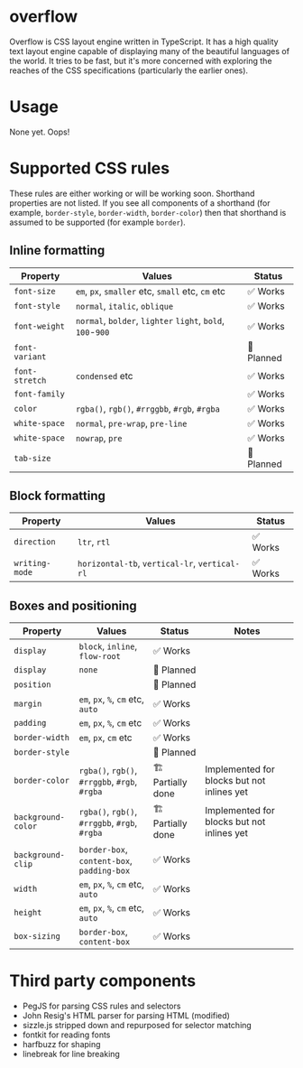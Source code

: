 # overflow

Overflow is CSS layout engine written in TypeScript. It has a high quality text layout engine capable of displaying many of the beautiful languages of the world. It tries to be fast, but it's more concerned with exploring the reaches of the CSS specifications (particularly the earlier ones).

# Usage

None yet. Oops!

# Supported CSS rules

These rules are either working or will be working soon. Shorthand properties are not listed. If you see all components of a shorthand (for example, `border-style`, `border-width`, `border-color`) then that shorthand is assumed to be supported (for example `border`).

## Inline formatting

| Property | Values | Status |
| -- | -- | -- |
| `font-size` | `em`, `px`, `smaller` etc, `small` etc, `cm` etc | ✅ Works |
| `font-style` | `normal`, `italic`, `oblique` | ✅ Works |
| `font-weight` | `normal`, `bolder`, `lighter` `light`, `bold`, `100`-`900` | ✅ Works |
| `font-variant` | | 🚧 Planned |
| `font-stretch` | `condensed` etc | ✅ Works |
| `font-family` |  | ✅ Works |
| `color` | `rgba()`, `rgb()`, `#rrggbb`, `#rgb`, `#rgba` | ✅ Works |
| `white-space` | `normal`, `pre-wrap`, `pre-line` | ✅ Works |
| `white-space` | `nowrap`, `pre` | ✅ Works |
| `tab-size` | | 🚧 Planned |

## Block formatting

| Property | Values | Status |
| -- | -- | -- |
| `direction` | `ltr`, `rtl` | ✅ Works |
| `writing-mode` | `horizontal-tb`, `vertical-lr`, `vertical-rl` | ✅ Works |

## Boxes and positioning

| Property | Values | Status | Notes |
| -- | -- | -- | -- |
| `display` | `block`, `inline`, `flow-root` | ✅ Works | |
| `display` | `none` | 🚧 Planned |  | |
| `position` | | 🚧 Planned | |
| `margin` | `em`, `px`, `%`, `cm` etc, `auto` | ✅ Works | |
| `padding` | `em`, `px`, `%`, `cm` etc | ✅ Works | |
| `border-width` | `em`, `px`, `cm` etc | ✅ Works | |
| `border-style` | | 🚧 Planned | |
| `border-color` | `rgba()`, `rgb()`, `#rrggbb`, `#rgb`, `#rgba` | 🏗 Partially done | Implemented for blocks but not inlines yet |
| `background-color` | `rgba()`, `rgb()`, `#rrggbb`, `#rgb`, `#rgba` | 🏗 Partially done | Implemented for blocks but not inlines yet |
| `background-clip` | `border-box`, `content-box`, `padding-box` | ✅ Works | |
| `width` | `em`, `px`, `%`, `cm` etc, `auto` | ✅ Works | |
| `height` | `em`, `px`, `%`, `cm` etc, `auto` | ✅ Works | |
| `box-sizing` | `border-box`, `content-box` | ✅ Works | |

# Third party components

* PegJS for parsing CSS rules and selectors
* John Resig's HTML parser for parsing HTML (modified)
* sizzle.js stripped down and repurposed for selector matching
* fontkit for reading fonts
* harfbuzz for shaping
* linebreak for line breaking

